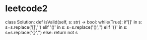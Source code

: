 # leetcode2
class Solution:     def isValid(self, s: str) -> bool:         while(True):             if'[]' in s:                                    s=s.replace('[]','')             elif '()' in s:                 s=s.replace('()','')             elif '{}' in s:                 s=s.replace('{}','')             else:                 return not s

